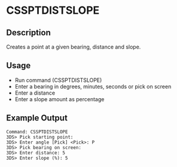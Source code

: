 # CSSPTDISTSLOPE

## Description

Creates a point at a given bearing, distance and slope.

## Usage

* Run command (CSSPTDISTSLOPE)
* Enter a bearing in degrees, minutes, seconds or pick on screen
* Enter a distance
* Enter a slope amount as percentage

## Example Output
```
Command: CSSPTDISTSLOPE
3DS> Pick starting point:
3DS> Enter angle [Pick] <Pick>: P
3DS> Pick bearing on screen:
3DS> Enter distance: 5
3DS> Enter slope (%): 5
```
